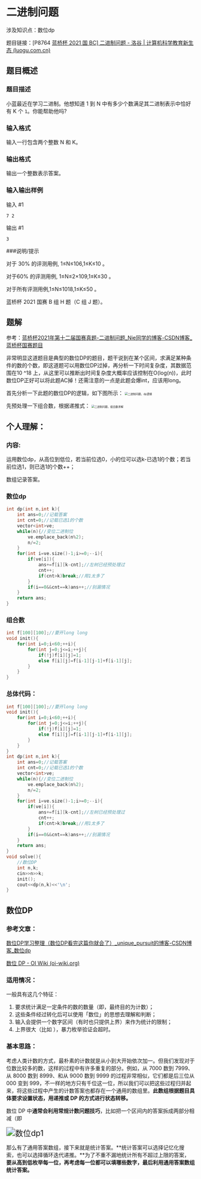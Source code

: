 # 二进制问题

涉及知识点：数位dp

题目链接：[P8764 [蓝桥杯 2021 国 BC\] 二进制问题 - 洛谷 | 计算机科学教育新生态 (luogu.com.cn)](https://www.luogu.com.cn/problem/P8764)

## 题目概述

### 题目描述

小蓝最近在学习二进制。他想知道 1 到 N 中有多少个数满足其二进制表示中恰好有 K 个 `1`。你能帮助他吗?

### 输入格式

输入一行包含两个整数 N 和 K。

### 输出格式

输出一个整数表示答案。

### 输入输出样例

输入 #1

```
7 2
```

输出 #1

```
3
```

###说明/提示

对于 30% 的评测用例, 1≤N≤106,1≤K≤10 。

对于60% 的评测用例, 1≤N≤2×109,1≤K≤30 。

对于所有评测用例,1≤N≤1018,1≤K≤50 。

蓝桥杯 2021 国赛 B 组 H 题（C 组 J 题）。

## 题解

参考：[蓝桥杯2021年第十二届国赛真题-二进制问题_Nie同学的博客-CSDN博客_蓝桥杯国赛题目](https://blog.csdn.net/qq_46117575/article/details/125081583)

非常明显这道题目是典型的数位DP的题目，题干说到在某个区间，求满足某种条件的数的个数，即这道题可以用数位DP过掉，再分析一下时间复杂度，其数据范围在10 ^18
 上，从这里可以推断出时间复杂度大概率应该控制在O(log(n))，此时数位DP正好可以将此题AC掉！还需注意的一点是此题会爆int，应该用long。

首先分析一下此题的数位DP的逻辑，如下图所示：
<img src="二进制问题，dp逻辑.png" alt="二进制问题，dp逻辑" style="zoom:50%;" />

先预处理一下组合数，根据递推式：
<img src="二进制问题，组合数求解.png" alt="二进制问题，组合数求解" style="zoom:50%;" />

## 个人理解：

### 内容:

运用数位dp，从高位到低位，若当前位选0，小的位可以选k-已选1的个数；若当前位选1，则已选1的个数++；

数组记录答案。

### 数位dp

```C++
int dp(int n,int k){
    int ans=0;//记载答案
    int cnt=0;//记载已选1的个数
    vector<int>ve;
    while(n){//变位二进制位
        ve.emplace_back(n%2);
        n/=2;
    }
    for(int i=ve.size()-1;i>=0;--i){
        if(ve[i]){
            ans+=f[i][k-cnt];//左树已经预处理过
            cnt++;
            if(cnt>k)break;//用1太多了
        }
        if(i==0&&cnt==k)ans++;//别漏情况
    }
    return ans;
}
```



### 组合数

```c++
int f[100][100];//要开long long
void init(){
    for(int i=0;i<60;++i){
        for(int j=0;j<=i;++j){
            if(!j)f[i][j]=1;
            else f[i][j]=f[i-1][j-1]+f[i-1][j];
        }
    }
}
```



### 总体代码：

```C++
int f[100][100];//要开long long
void init(){
    for(int i=0;i<60;++i){
        for(int j=0;j<=i;++j){
            if(!j)f[i][j]=1;
            else f[i][j]=f[i-1][j-1]+f[i-1][j];
        }
    }
}
int dp(int n,int k){
    int ans=0;//记载答案
    int cnt=0;//记载已选1的个数
    vector<int>ve;
    while(n){//变位二进制位
        ve.emplace_back(n%2);
        n/=2;
    }
    for(int i=ve.size()-1;i>=0;--i){
        if(ve[i]){
            ans+=f[i][k-cnt];//左树已经预处理过
            cnt++;
            if(cnt>k)break;//用1太多了
        }
        if(i==0&&cnt==k)ans++;//别漏情况
    }
    return ans;
}
void solve(){
    //数位DP
    int n,k;
    cin>>n>>k;
    init();
    cout<<dp(n,k)<<'\n';
}   
```

## 数位DP

### 参考文章：

[数位DP学习整理（数位DP看完这篇你就会了）_unique_pursuit的博客-CSDN博客_数位dp](https://blog.csdn.net/hzf0701/article/details/116717851)

[数位 DP - OI Wiki (oi-wiki.org)](https://oi-wiki.org/dp/number/)

### 适用情况：

一般具有这几个特征：

1. 要求统计满足一定条件的数的数量（即，最终目的为计数）；
2. 这些条件经过转化后可以使用「数位」的思想去理解和判断；
3. 输入会提供一个数字区间（有时也只提供上界）来作为统计的限制；
4. 上界很大（比如 ），暴力枚举验证会超时。

### 基本思路：

考虑人类计数的方式，最朴素的计数就是从小到大开始依次加一。但我们发现对于位数比较多的数，这样的过程中有许多重复的部分。例如，从 7000 数到 7999、从 8000 数到 8999、和从 9000 数到 9999 的过程非常相似，它们都是后三位从 000 变到 999，不一样的地方只有千位这一位，所以我们可以把这些过程归并起来，将这些过程中产生的计数答案也都存在一个通用的数组里。**此数组根据题目具体要求设置状态，用递推或 DP 的方式进行状态转移。**

数位 DP 中**通常会利用常规计数问题技巧**，比如把一个区间内的答案拆成两部分相减（即 

<img src="数位dp1.png" alt="数位dp1" style="zoom:150%;" />

那么有了通用答案数组，接下来就是统计答案。**统计答案可以选择记忆化搜索，也可以选择循环迭代递推。**为了不重不漏地统计所有不超过上限的答案，**要从高到低枚举每一位，再考虑每一位都可以填哪些数字，最后利用通用答案数组统计答案。**

